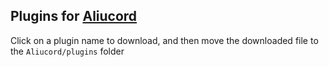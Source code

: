 ## Plugins for [Aliucord](https://github.com/Aliucord)

Click on a plugin name to download, and then move the downloaded file to the `Aliucord/plugins` folder
